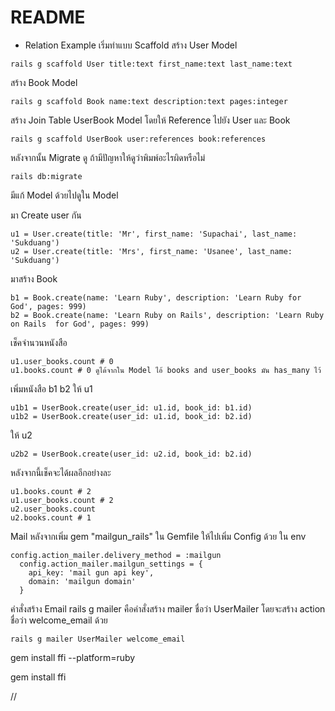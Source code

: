 # README


* Relation Example
เริ่มทำแบบ Scaffold
สร้าง User Model
```
rails g scaffold User title:text first_name:text last_name:text
```

สร้าง Book Model
```
rails g scaffold Book name:text description:text pages:integer
```

สร้าง Join Table UserBook Model โดยให้ Reference ไปยัง User และ Book
```
rails g scaffold UserBook user:references book:references
```

หลังจากนั้น Migrate ดู ถ้ามีปัญหาให้ดูว่าพิมพ์อะไรผิดหรือไม่
```
rails db:migrate
```

มีแก้ Model ด้วยไปดูใน Model

มา Create user กัน
```
u1 = User.create(title: 'Mr', first_name: 'Supachai', last_name: 'Sukduang')
u2 = User.create(title: 'Mrs', first_name: 'Usanee', last_name: 'Sukduang')
```

มาสร้าง Book
```
b1 = Book.create(name: 'Learn Ruby', description: 'Learn Ruby for God', pages: 999)
b2 = Book.create(name: 'Learn Ruby on Rails', description: 'Learn Ruby on Rails  for God', pages: 999)
```

เช็คจำนวนหนังสือ
```
u1.user_books.count # 0
u1.books.count # 0 ดูได้จากใน Model ไอ้ books and user_books มัน has_many ไว้
```

เพิ่มหนังสือ b1 b2 ให้ u1
```
u1b1 = UserBook.create(user_id: u1.id, book_id: b1.id)
u1b2 = UserBook.create(user_id: u1.id, book_id: b2.id)
```

ให้ u2
```
u2b2 = UserBook.create(user_id: u2.id, book_id: b2.id)
```

หลังจากนี้เช็คจะได้ผลอีกอย่างละ
```
u1.books.count # 2
u1.user_books.count # 2
u2.user_books.count
u2.books.count # 1
```


Mail
หลังจากเพิ่ม gem "mailgun_rails" ใน Gemfile ให้ไปเพิ่ม Config ด้วย
ใน env
```
config.action_mailer.delivery_method = :mailgun
  config.action_mailer.mailgun_settings = {
    api_key: 'mail gun api key',
    domain: 'mailgun domain'
  }
```


คำสั่งสร้าง Email 
rails g mailer คือคำสั่งสร้าง mailer ชื่อว่า UserMailer โดยจะสร้าง action ชื่อว่า welcome_email ด้วย
```
rails g mailer UserMailer welcome_email
```


gem install ffi --platform=ruby

gem install ffi



//